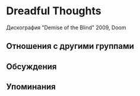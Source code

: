 # Dreadful Thoughts

Дискография
"Demise of the Blind" 2009, Doom

## Отношения с другими группами


## Обсуждения


## Упоминания

